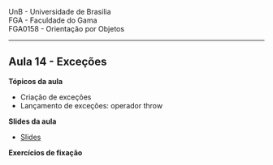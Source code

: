 UnB - Universidade de Brasilia  
FGA - Faculdade do Gama  
FGA0158 - Orientação por Objetos

---

## Aula 14 - Exceções

**Tópicos da aula**
- Criação de exceções
- Lançamento de exceções: operador throw

**Slides da aula**

* [Slides](link_para_os_slides)


**Exercícios de fixação**
